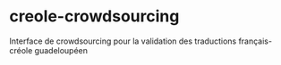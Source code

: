 # creole-crowdsourcing
Interface de crowdsourcing pour la validation des traductions français-créole guadeloupéen
